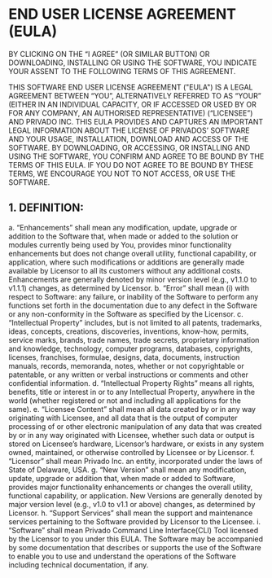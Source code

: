 # END USER LICENSE AGREEMENT (EULA)

BY CLICKING ON THE “I AGREE” (OR SIMILAR BUTTON) OR DOWNLOADING, INSTALLING OR USING THE SOFTWARE, YOU INDICATE YOUR ASSENT TO THE FOLLOWING TERMS OF THIS AGREEMENT. 

THIS SOFTWARE END USER LICENSE AGREEMENT ("EULA") IS A LEGAL AGREEMENT BETWEEN “YOU”, ALTERNATIVELY REFERRED TO AS “YOUR” (EITHER IN AN INDIVIDUAL CAPACITY, OR IF ACCESSED OR USED BY OR FOR ANY COMPANY, AN AUTHORISED REPRESENTATIVE) (“LICENSEE”) AND PRIVADO INC. THIS EULA PROVIDES AND CAPTURES AN IMPORTANT LEGAL INFORMATION ABOUT THE LICENSE OF PRIVADOS’ SOFTWARE AND YOUR USAGE, INSTALLATION, DOWNLOAD AND ACCESS OF THE SOFTWARE. BY DOWNLOADING, OR ACCESSING, OR INSTALLING AND USING THE SOFTWARE, YOU CONFIRM AND AGREE TO BE BOUND BY THE TERMS OF THIS EULA. IF YOU DO NOT AGREE TO BE BOUND BY THESE TERMS, WE ENCOURAGE YOU NOT TO NOT ACCESS, OR USE THE SOFTWARE.

## 1. DEFINITION:
a.   	“Enhancements” shall mean any modification, update, upgrade or addition to the Software that, when made or added to the solution or modules currently being used by You, provides minor functionality enhancements but does not change overall utility, functional capability, or application, where such modifications or additions are generally made available by Licensor to all its customers without any additional costs. Enhancements are generally denoted by minor version level (e.g., v1.1.0 to v1.1.1) changes, as determined by Licensor.
b.  	“Error” shall mean (i) with respect to Software: any failure, or inability of the Software to perform any functions set forth in the documentation due to any defect in the Software or any non-conformity in the Software as specified by the Licensor.
c.   	“Intellectual Property” includes, but is not limited to all patents, trademarks, ideas, concepts, creations, discoveries, inventions, know-how, permits, service marks, brands, trade names, trade secrets, proprietary information and knowledge, technology, computer programs, databases, copyrights, licenses, franchises, formulae, designs, data, documents, instruction manuals, records, memoranda, notes, whether or not copyrightable or patentable, or any written or verbal instructions or comments and other confidential information.
d.  	“Intellectual Property Rights” means all rights, benefits, title or interest in or to any Intellectual Property, anywhere in the world (whether registered or not and including all applications for the same).
e.   	“Licensee Content” shall mean all data created by or in any way originating with Licensee, and all data that is the output of computer processing of or other electronic manipulation of any data that was created by or in any way originated with Licensee, whether such data or output is stored on Licensee’s hardware, Licensor’s hardware, or exists in any system owned, maintained, or otherwise controlled by Licensee or by Licensor.
f.    	“Licensor” shall mean Privado Inc. an entity, incorporated under the laws of State of Delaware, USA.
g.   	“New Version” shall mean any modification, update, upgrade or addition that, when made or added to Software, provides major functionality enhancements or changes the overall utility, functional capability, or application. New Versions are generally denoted by major version level (e.g., v1.0 to v1.1 or above) changes, as determined by Licensor.
h.  	“Support Services” shall mean the support and maintenance services pertaining to the Software provided by Licensor to the Licensee.
i.    	“Software” shall mean Privado Command Line Interface(CLI) Tool licensed by the Licensor to you under this EULA. The Software may be accompanied by some documentation that describes or supports the use of the Software to enable you to use and understand the operations of the Software including technical documentation, if any.

